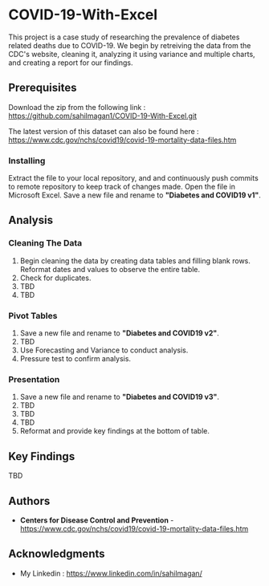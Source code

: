 # COVID-19-With-Excel

This project is a case study of researching the prevalence of diabetes related deaths due to COVID-19. We begin by retreiving the data from the CDC's website, cleaning it, analyzing it using variance and multiple charts, and creating a report for our findings. 

## Prerequisites

Download the zip from the following link : https://github.com/sahilmagan1/COVID-19-With-Excel.git

The latest version of this dataset can also be found here : https://www.cdc.gov/nchs/covid19/covid-19-mortality-data-files.htm

### Installing

Extract the file to your local repository, and and continuously push commits to remote repository to keep track of changes made. Open the file in Microsoft Excel. Save a new file and rename to **"Diabetes and COVID19 v1"**.

## Analysis

### Cleaning The Data

1. Begin cleaning the data by creating data tables and filling blank rows. Reformat dates and values to observe the entire table.
2. Check for duplicates.
3. TBD
4. TBD

### Pivot Tables

1. Save a new file and rename to **"Diabetes and COVID19 v2"**. 
2. TBD
3. Use Forecasting and Variance to conduct analysis.
4. Pressure test to confirm analysis.

### Presentation

1. Save a new file and rename to **"Diabetes and COVID19 v3"**.
2. TBD
3. TBD
4. TBD
5. Reformat and provide key findings at the bottom of table.


## Key Findings

TBD

## Authors

* **Centers for Disease Control and Prevention** - https://www.cdc.gov/nchs/covid19/covid-19-mortality-data-files.htm

## Acknowledgments

* My Linkedin : https://www.linkedin.com/in/sahilmagan/
